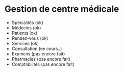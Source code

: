 # Gestion de centre médicale

- Spécialités (ok)
- Médecins (ok)
- Patients (ok)
- Rendez-vous (ok)
- Services (ok)
- Consultation (en cours..)
- Examens (pas encore fait)
- Pharmacies (pas encore fait)
- Comptabilités (pas encore fait)
